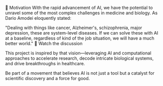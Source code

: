 
🚀 Motivation
With the rapid advancement of AI, we have the potential to unravel some of the most complex challenges in medicine and biology. As Dario Amodei eloquently stated:

"Dealing with things like cancer, Alzheimer's, schizophrenia, major depression, these are system-level diseases. If we can solve these with AI at a baseline, regardless of kind of the job situation, we will have a much better world."
🔗 Watch the discussion

This project is inspired by that vision—leveraging AI and computational approaches to accelerate research, decode intricate biological systems, and drive breakthroughs in healthcare. 

Be part of a movement that believes AI is not just a tool but a catalyst for scientific discovery and a force for good.

